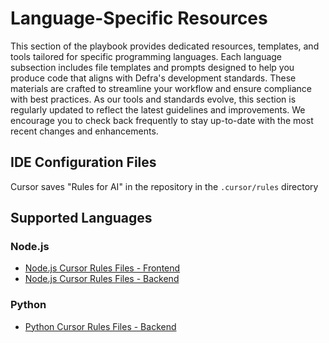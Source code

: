 # Language-Specific Resources

This section of the playbook provides dedicated resources, templates, and tools tailored for specific programming languages. Each language subsection includes file templates and prompts designed to help you produce code that aligns with Defra's development standards. These materials are crafted to streamline your workflow and ensure compliance with best practices. As our tools and standards evolve, this section is regularly updated to reflect the latest guidelines and improvements. We encourage you to check back frequently to stay up-to-date with the most recent changes and enhancements.

## IDE Configuration Files

Cursor saves "Rules for AI" in the repository in the `.cursor/rules` directory

## Supported Languages

### Node.js
- [Node.js Cursor Rules Files - Frontend](nodejs/nodejs-cursorrules-frontend.md)
- [Node.js Cursor Rules Files - Backend](nodejs/nodejs-cursorrules-bakend.md)

### Python
- [Python Cursor Rules Files - Backend](python/python-cursorrules-backend.md)